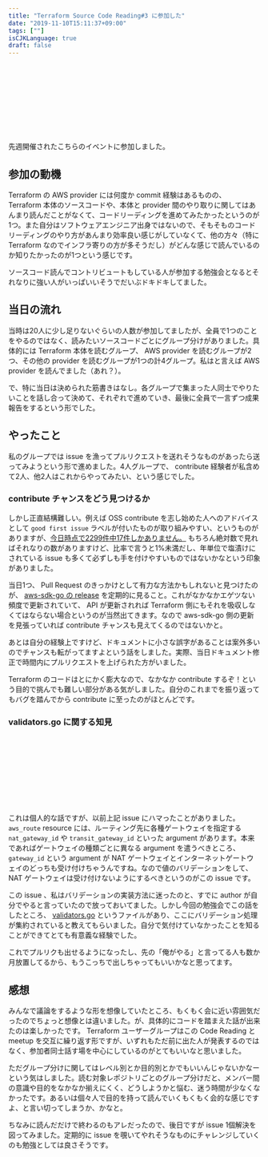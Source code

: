 ```yaml
---
title: "Terraform Source Code Reading#3 に参加した"
date: "2019-11-10T15:11:37+09:00"
tags: [""]
isCJKLanguage: true
draft: false
---
```


<div class="iframely-embed"><div class="iframely-responsive" style="height: 140px; padding-bottom: 0;"><a href="https://terraform-jp.connpass.com/event/150359/" data-iframely-url="//cdn.iframe.ly/L6QnitY"></a></div></div><script async src="//cdn.iframe.ly/embed.js" charset="utf-8"></script>

先週開催されたこちらのイベントに参加しました。

## 参加の動機

Terraform の AWS provider には何度か commit 経験はあるものの、 Terraform 本体のソースコードや、本体と provider 間のやり取りに関してはあんまり読んだことがなくて、コードリーディングを進めてみたかったというのが1つ。また自分はソフトウェアエンジニア出身ではないので、そもそものコードリーディングのやり方があんまり効率良い感じがしていなくて、他の方々（特に Terraform なのでインフラ寄りの方が多そうだし）がどんな感じで読んでいるのか知りたかったのが1つという感じです。

ソースコード読んでコントリビュートもしている人が参加する勉強会となるとそれなりに強い人がいっぱいいそうでだいぶドキドキしてました。

## 当日の流れ

当時は20人に少し足りないぐらいの人数が参加してましたが、全員で1つのことをやるのではなく、読みたいソースコードごとにグループ分けがありました。具体的には Terraform 本体を読むグループ、 AWS provider を読むグループが2つ、その他の provider を読むグループが1つの計4グループ。私はと言えば AWS provider を読んでました（あれ？）。

で、特に当日は決められた筋書きはなし。各グループで集まった人同士でやりたいことを話し合って決めて、それぞれで進めていき、最後に全員で一言ずつ成果報告をするという形でした。

## やったこと

私のグループでは issue を漁ってプルリクエストを送れそうなものがあったら送ってみようという形で進めました。4人グループで、 contribute 経験者が私含めて2人、他2人はこれからやってみたい、という感じでした。

### contribute チャンスをどう見つけるか

しかし正直結構難しい。例えば OSS contribute を志し始めた人へのアドバイスとして `good first issue` ラベルが付いたものが取り組みやすい、というものがありますが、[今日時点で2299件中17件しかありません。](https://github.com/terraform-providers/terraform-provider-aws/labels/good%20first%20issue) もちろん絶対数で見ればそれなりの数がありますけど、比率で言うと1%未満だし、年単位で塩漬けにされている issue も多くて必ずしも手を付けやすいものではないかなという印象がありました。

当日1つ、 Pull Request のきっかけとして有力な方法かもしれないと見つけたのが、 [aws-sdk-go の release](https://github.com/aws/aws-sdk-go/releases) を定期的に見ること。これがなかなかエゲツない頻度で更新されていて、 API が更新されれば Terraform 側にもそれを吸収しなくてはならない場合というのが当然出てきます。なので aws-sdk-go 側の更新を見張っていれば contribute チャンスも見えてくるのではないかと。

あとは自分の経験上ですけど、ドキュメントに小さな誤字があることは案外多いのでチャンスも転がってますよという話をしました。実際、当日ドキュメント修正で時間内にプルリクエストを上げられた方がいました。

Terraform のコードはとにかく膨大なので、なかなか contribute するぞ！という目的で挑んでも難しい部分がある気がしました。自分のこれまでを振り返ってもバグを踏んでから contribute に至ったのがほとんどです。

### validators.go に関する知見

<div class="iframely-embed"><div class="iframely-responsive" style="height: 140px; padding-bottom: 0;"><a href="https://github.com/terraform-providers/terraform-provider-aws/issues/9445" data-iframely-url="//cdn.iframe.ly/vTwY8Q0"></a></div></div><script async src="//cdn.iframe.ly/embed.js" charset="utf-8"></script>

これは個人的な話ですが、以前上記 issue にハマったことがありました。 `aws_route` resource には、ルーティング先に各種ゲートウェイを指定する `nat_gateway_id` や `transit_gateway_id` といった argument があります。本来であればゲートウェイの種類ごとに異なる argument を遣うべきところ、 `gateway_id` という argument が NAT ゲートウェイとインターネットゲートウェイのどっちも受け付けちゃうんですね。なので値のバリデーションをして、 NAT ゲートウェイは受け付けないようにするべきというのがこの issue です。

この issue 、私はバリデーションの実装方法に迷ったのと、すでに author が自分でやると言っていたので放っておいてました。しかし今回の勉強会でこの話をしたところ、 [validators.go](https://github.com/terraform-providers/terraform-provider-aws/blob/master/aws/validators.go) というファイルがあり、ここにバリデーション処理が集約されていると教えてもらいました。自分で気付けていなかったことを知ることができてとても有意義な経験でした。

これでプルリクも出せるようになったし、先の「俺がやる」と言ってる人も数か月放置してるから、もうこっちで出しちゃってもいいかなと思ってます。

## 感想

みんなで議論をするような形を想像していたところ、もくもく会に近い雰囲気だったのでちょっと想像とは違いました。が、具体的にコードを踏まえた話が出来たのは楽しかったです。 Terraform ユーザーグループはこの Code Reading と meetup を交互に繰り返す形ですが、いずれもただ前に出た人が発表するのではなく、参加者同士話す場を中心にしているのがとてもいいなと思いました。

ただグループ分けに関してはレベル別とか目的別とかでもいいんじゃないかなーという気はしました。読む対象レポジトリごとのグループ分けだと、メンバー間の意識や目的をなかなか揃えにくく、どうしようかと悩む、迷う時間が少なくなかったです。あるいは個々人で目的を持って読んでいくもくもく会的な感じですよ、と言い切ってしまうか、かなと。

ちなみに読んだだけで終わるのもアレだったので、後日ですが issue 1個解決を図ってみました。定期的に issue を覗いてやれそうなものにチャレンジしていくのも勉強としては良さそうです。

<div class="iframely-embed"><div class="iframely-responsive" style="height: 140px; padding-bottom: 0;"><a href="https://github.com/terraform-providers/terraform-provider-aws/pull/10819" data-iframely-url="//cdn.iframe.ly/X4pbFvR"></a></div></div><script async src="//cdn.iframe.ly/embed.js" charset="utf-8"></script>
